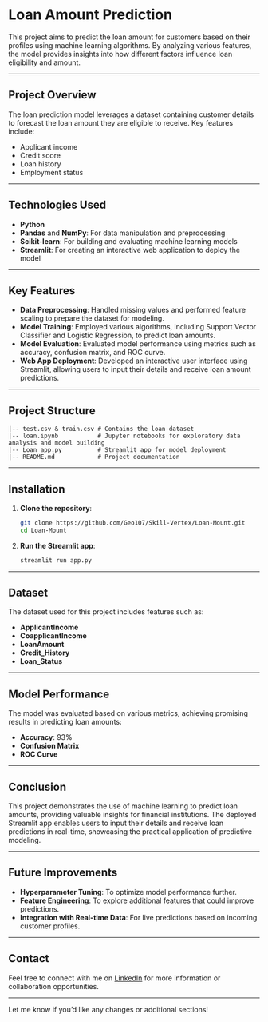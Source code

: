 # Loan Amount Prediction

This project aims to predict the loan amount for customers based on their profiles using machine learning algorithms. By analyzing various features, the model provides insights into how different factors influence loan eligibility and amount.

---

## Project Overview

The loan prediction model leverages a dataset containing customer details to forecast the loan amount they are eligible to receive. Key features include:
- Applicant income
- Credit score
- Loan history
- Employment status

---

## Technologies Used

- **Python**
- **Pandas** and **NumPy**: For data manipulation and preprocessing
- **Scikit-learn**: For building and evaluating machine learning models
- **Streamlit**: For creating an interactive web application to deploy the model

---

## Key Features

- **Data Preprocessing**: Handled missing values and performed feature scaling to prepare the dataset for modeling.
- **Model Training**: Employed various algorithms, including Support Vector Classifier and Logistic Regression, to predict loan amounts.
- **Model Evaluation**: Evaluated model performance using metrics such as accuracy, confusion matrix, and ROC curve.
- **Web App Deployment**: Developed an interactive user interface using Streamlit, allowing users to input their details and receive loan amount predictions.

---

## Project Structure

```
|-- test.csv & train.csv # Contains the loan dataset
|-- loan.ipynb           # Jupyter notebooks for exploratory data analysis and model building
|-- Loan_app.py          # Streamlit app for model deployment
|-- README.md            # Project documentation
```

---

## Installation

1. **Clone the repository**:
   ```bash
   git clone https://github.com/Geo107/Skill-Vertex/Loan-Mount.git
   cd Loan-Mount
   ```
   
2. **Run the Streamlit app**:
   ```bash
   streamlit run app.py
   ```

---

## Dataset

The dataset used for this project includes features such as:
- **ApplicantIncome**
- **CoapplicantIncome**
- **LoanAmount**
- **Credit_History**
- **Loan_Status**

---

## Model Performance

The model was evaluated based on various metrics, achieving promising results in predicting loan amounts:
- **Accuracy**: 93%
- **Confusion Matrix**
- **ROC Curve**

---

## Conclusion

This project demonstrates the use of machine learning to predict loan amounts, providing valuable insights for financial institutions. The deployed Streamlit app enables users to input their details and receive loan predictions in real-time, showcasing the practical application of predictive modeling.

---

## Future Improvements

- **Hyperparameter Tuning**: To optimize model performance further.
- **Feature Engineering**: To explore additional features that could improve predictions.
- **Integration with Real-time Data**: For live predictions based on incoming customer profiles.

---

## Contact

Feel free to connect with me on [LinkedIn](https://www.linkedin.com/in/geo-m-benny-901935221) for more information or collaboration opportunities.

---

Let me know if you’d like any changes or additional sections!

